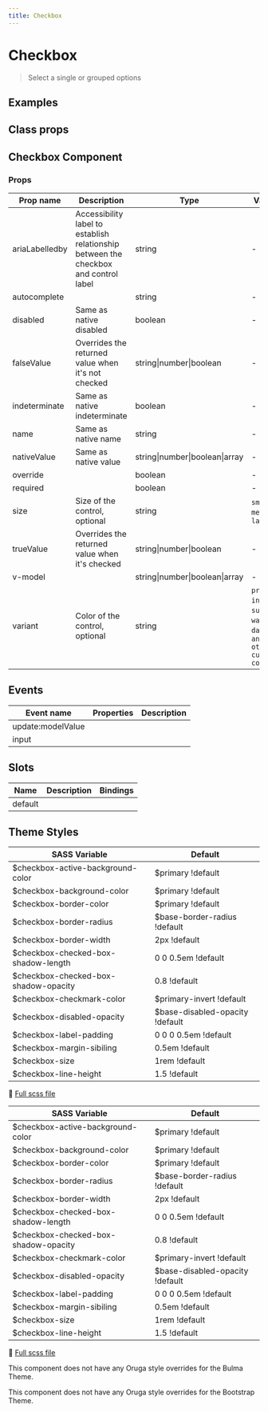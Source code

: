 ```yaml
---
title: Checkbox
---
```


# Checkbox

<div class="vp-doc">

> Select a single or grouped options

<Carbon />
</div>

<div class="vp-doc">

## Examples

<example-checkbox />

</div>
<div class="vp-doc">

## Class props

<inspector-checkbox-viewer />

</div>

<div class="vp-doc">

## Checkbox Component

### Props

| Prop name      | Description                                                                          | Type                           | Values                                                                          | Default |
| -------------- | ------------------------------------------------------------------------------------ | ------------------------------ | ------------------------------------------------------------------------------- | ------- |
| ariaLabelledby | Accessibility label to establish relationship between the checkbox and control label | string                         | -                                                                               |         |
| autocomplete   |                                                                                      | string                         | -                                                                               |         |
| disabled       | Same as native disabled                                                              | boolean                        | -                                                                               |         |
| falseValue     | Overrides the returned value when it's not checked                                   | string\|number\|boolean        | -                                                                               | false   |
| indeterminate  | Same as native indeterminate                                                         | boolean                        | -                                                                               | false   |
| name           | Same as native name                                                                  | string                         | -                                                                               |         |
| nativeValue    | Same as native value                                                                 | string\|number\|boolean\|array | -                                                                               |         |
| override       |                                                                                      | boolean                        | -                                                                               |         |
| required       |                                                                                      | boolean                        | -                                                                               |         |
| size           | Size of the control, optional                                                        | string                         | `small`, `medium`, `large`                                                      |         |
| trueValue      | Overrides the returned value when it's checked                                       | string\|number\|boolean        | -                                                                               | true    |
| v-model        |                                                                                      | string\|number\|boolean\|array | -                                                                               |         |
| variant        | Color of the control, optional                                                       | string                         | `primary`, `info`, `success`, `warning`, `danger`, `and any other custom color` |         |

## Events

| Event name        | Properties | Description |
| ----------------- | ---------- | ----------- |
| update:modelValue |            |
| input             |            |

## Slots

| Name    | Description | Bindings |
| ------- | ----------- | -------- |
| default |             |          |

</div>
<div class="vp-doc">

## Theme Styles

<div class="theme-orugabase">
 
| SASS Variable  | Default |
| -------------- | ------- |
| $checkbox-active-background-color | $primary !default |
| $checkbox-background-color | $primary !default |
| $checkbox-border-color | $primary !default |
| $checkbox-border-radius | $base-border-radius !default |
| $checkbox-border-width | 2px !default |
| $checkbox-checked-box-shadow-length | 0 0 0.5em !default |
| $checkbox-checked-box-shadow-opacity | 0.8 !default |
| $checkbox-checkmark-color | $primary-invert !default |
| $checkbox-disabled-opacity | $base-disabled-opacity !default |
| $checkbox-label-padding | 0 0 0 0.5em !default |
| $checkbox-margin-sibiling | 0.5em !default |
| $checkbox-size | 1rem !default |
| $checkbox-line-height | 1.5 !default |

📄 [Full scss file](https://github.com/oruga-ui/oruga/blob/master/packages/oruga/src/scss/components/_checkbox.scss)

</div>

<div class="theme-orugafull">
 
| SASS Variable  | Default |
| -------------- | ------- |
| $checkbox-active-background-color | $primary !default |
| $checkbox-background-color | $primary !default |
| $checkbox-border-color | $primary !default |
| $checkbox-border-radius | $base-border-radius !default |
| $checkbox-border-width | 2px !default |
| $checkbox-checked-box-shadow-length | 0 0 0.5em !default |
| $checkbox-checked-box-shadow-opacity | 0.8 !default |
| $checkbox-checkmark-color | $primary-invert !default |
| $checkbox-disabled-opacity | $base-disabled-opacity !default |
| $checkbox-label-padding | 0 0 0 0.5em !default |
| $checkbox-margin-sibiling | 0.5em !default |
| $checkbox-size | 1rem !default |
| $checkbox-line-height | 1.5 !default |

📄 [Full scss file](https://github.com/oruga-ui/oruga/blob/master/packages/oruga/src/scss/components/_checkbox.scss)

</div>

<div class="theme-bulma">

<p> This component does not have any Oruga style overrides for the Bulma Theme. </p>
      
</div>

<div class="theme-bootstrap">

<p> This component does not have any Oruga style overrides for the Bootstrap Theme. </p>
      
</div>

</div>
